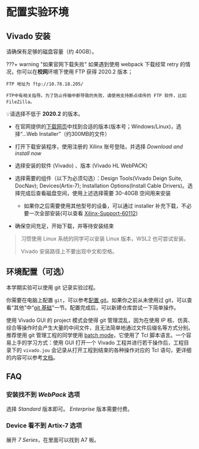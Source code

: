 # 配置实验环境

## Vivado 安装

请确保有足够的磁盘容量（约 40GB）。

???+ warning "如果官网下载失败"
    如果遇到使用 webpack 下载经常 retry 的情况，你可以在**校网**环境下使用 FTP 获得 2020.2 版本；

    FTP 地址为 ftp://10.78.18.205/

    FTP中有相关指导。为了防止传输中断导致的失败，请使用支持断点续传的 FTP 软件，比如 FileZilla。

💡请选择不低于 **2020.2** 的版本。

* 在官网提供的[下载网页](https://www.xilinx.com/support/download/index.html/content/xilinx/en/downloadNav/vivado-design-tools/archive.html)中找到合适的版本(版本号；Windows/Linux)，选择“...Web Installer”（约300MB的文件）

* 打开下载安装程序，使用注册的 Xilinx 账号登陆，并选择 *Download and install now*
* 选择安装的软件 (Vivado) 、版本 (Vivado HL WebPACK)
* 选择需要的组件（以下为必须勾选）：Design Tools(Vivado Deign Suite, DocNav); Devices(Artix-7); Installation Options(Install Cable Drivers)。选择完成后查看磁盘空间，使用上述选择需要 30-40GB 空间用来安装
    * 如果你之后需要使用其他型号的设备，可以通过 installer 补充下载，不必要一次全部安装(可以查看 [Xilinx-Support-60112](https://support.xilinx.com/s/article/60112))
* 确保空间充足，开始下载，并等待安装结束

> 习惯使用 Linux 系统的同学可以安装 Linux 版本，WSL2 也可尝试安装。
>
> Vivado 安装路径上不要出现中文和空格。

## 环境配置（可选）

本学期实验可以使用 git 记录实验过程。

你需要在电脑上配置 `git`，可以参考[配置 git](https://www.windows11.pro/5639.html)。如果你之前从未使用过 git，可以查看“其他”中“[git 基础](../../Other/about_git/)”一节。配置完成后，可以新建仓库尝试一下简单操作。

使用 Vivado GUI 的 project 模式会使得 git 管理混乱，因为在使用 IP 核、仿真、综合等操作时会产生大量的中间文件，且无法简单地通过文件后缀名等方式分别。推荐使用 git 管理工程的同学使用 [batch mode](https://docs.xilinx.com/r/en-US/ug835-vivado-tcl-commands/Tcl-Batch-Mode)，它使用了 Tcl 脚本语言。一个容易上手的学习方式：使用 GUI 打开一个 Vivado 工程并进行若干操作后，工程目录下的 `vivado.jou` 会记录从打开工程到结束的各种操作对应的 Tcl 语句，更详细的内容可以参考[文档](https://docs.xilinx.com/r/en-US/ug835-vivado-tcl-commands/Tcl-Batch-Mode)。

## FAQ

### 安装找不到 *WebPack* 选项

选择 *Standard* 版本即可。 *Enterprise* 版本需要付费。

### Device 看不到 Artix-7 选项

展开 *7 Series*，在里面可以找到 A7 板。